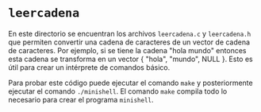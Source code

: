 # `leercadena`

En este directorio se encuentran los archivos `leercadena.c` y `leercadena.h` que permiten convertir una cadena de caracteres de un vector de cadena de caracteres. 
Por ejemplo, si se tiene la cadena "hola mundo" entonces esta cadena se transforma en un vector { "hola", "mundo", NULL }. 
Esto es útil para crear un intérprete de comandos básico.

Para probar este código puede ejecutar el comando `make` y posteriormente ejecutar el comando `./minishell`. 
El comando `make` compila todo lo necesario para crear el programa `minishell`.
